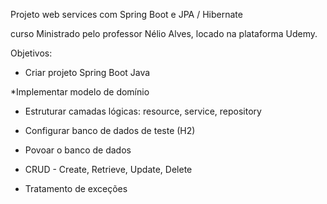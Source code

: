 
Projeto web services com Spring Boot e JPA / Hibernate

curso Ministrado pelo professor Nélio Alves, locado na plataforma Udemy.

Objetivos:

* Criar projeto Spring Boot Java

*Implementar modelo de domínio

* Estruturar camadas lógicas: resource, service, repository

* Configurar banco de dados de teste (H2)

* Povoar o banco de dados

* CRUD - Create, Retrieve, Update, Delete

* Tratamento de exceções


